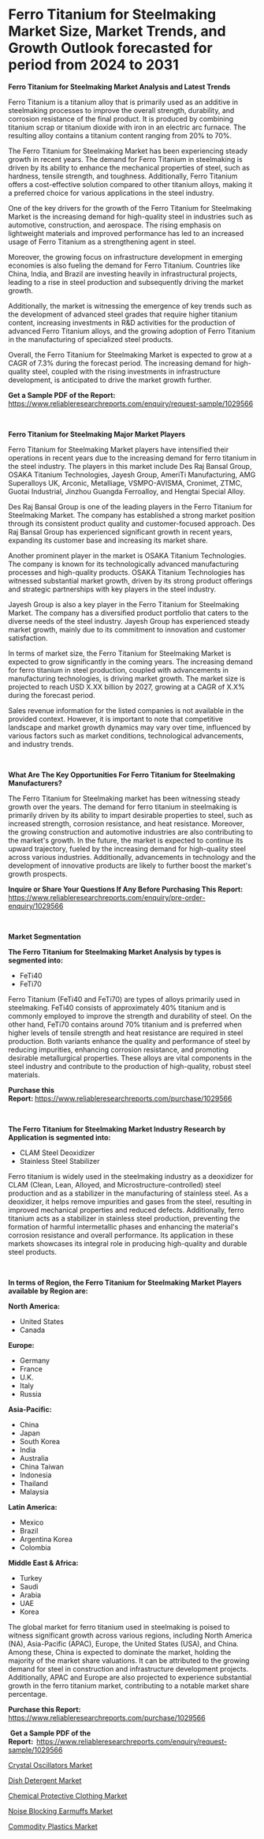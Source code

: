 <p><h1>Ferro Titanium for Steelmaking Market Size, Market Trends, and Growth Outlook forecasted for period from 2024 to 2031</h1></p><p><strong>Ferro Titanium for Steelmaking Market Analysis and Latest Trends</strong></p>
<p><p>Ferro Titanium is a titanium alloy that is primarily used as an additive in steelmaking processes to improve the overall strength, durability, and corrosion resistance of the final product. It is produced by combining titanium scrap or titanium dioxide with iron in an electric arc furnace. The resulting alloy contains a titanium content ranging from 20% to 70%.</p><p>The Ferro Titanium for Steelmaking Market has been experiencing steady growth in recent years. The demand for Ferro Titanium in steelmaking is driven by its ability to enhance the mechanical properties of steel, such as hardness, tensile strength, and toughness. Additionally, Ferro Titanium offers a cost-effective solution compared to other titanium alloys, making it a preferred choice for various applications in the steel industry.</p><p>One of the key drivers for the growth of the Ferro Titanium for Steelmaking Market is the increasing demand for high-quality steel in industries such as automotive, construction, and aerospace. The rising emphasis on lightweight materials and improved performance has led to an increased usage of Ferro Titanium as a strengthening agent in steel.</p><p>Moreover, the growing focus on infrastructure development in emerging economies is also fueling the demand for Ferro Titanium. Countries like China, India, and Brazil are investing heavily in infrastructural projects, leading to a rise in steel production and subsequently driving the market growth.</p><p>Additionally, the market is witnessing the emergence of key trends such as the development of advanced steel grades that require higher titanium content, increasing investments in R&D activities for the production of advanced Ferro Titanium alloys, and the growing adoption of Ferro Titanium in the manufacturing of specialized steel products.</p><p>Overall, the Ferro Titanium for Steelmaking Market is expected to grow at a CAGR of 7.3% during the forecast period. The increasing demand for high-quality steel, coupled with the rising investments in infrastructure development, is anticipated to drive the market growth further.</p></p>
<p><strong>Get a Sample PDF of the Report:&nbsp;</strong> <a href="https://www.reliableresearchreports.com/enquiry/request-sample/1029566">https://www.reliableresearchreports.com/enquiry/request-sample/1029566</a></p>
<p>&nbsp;</p>
<p><strong>Ferro Titanium for Steelmaking Major Market Players</strong></p>
<p><p>Ferro Titanium for Steelmaking Market players have intensified their operations in recent years due to the increasing demand for ferro titanium in the steel industry. The players in this market include Des Raj Bansal Group, OSAKA Titanium Technologies, Jayesh Group, AmeriTi Manufacturing, AMG Superalloys UK, Arconic, Metalliage, VSMPO-AVISMA, Cronimet, ZTMC, Guotai Industrial, Jinzhou Guangda Ferroalloy, and Hengtai Special Alloy.</p><p>Des Raj Bansal Group is one of the leading players in the Ferro Titanium for Steelmaking Market. The company has established a strong market position through its consistent product quality and customer-focused approach. Des Raj Bansal Group has experienced significant growth in recent years, expanding its customer base and increasing its market share.</p><p>Another prominent player in the market is OSAKA Titanium Technologies. The company is known for its technologically advanced manufacturing processes and high-quality products. OSAKA Titanium Technologies has witnessed substantial market growth, driven by its strong product offerings and strategic partnerships with key players in the steel industry.</p><p>Jayesh Group is also a key player in the Ferro Titanium for Steelmaking Market. The company has a diversified product portfolio that caters to the diverse needs of the steel industry. Jayesh Group has experienced steady market growth, mainly due to its commitment to innovation and customer satisfaction.</p><p>In terms of market size, the Ferro Titanium for Steelmaking Market is expected to grow significantly in the coming years. The increasing demand for ferro titanium in steel production, coupled with advancements in manufacturing technologies, is driving market growth. The market size is projected to reach USD X.XX billion by 2027, growing at a CAGR of X.X% during the forecast period.</p><p>Sales revenue information for the listed companies is not available in the provided context. However, it is important to note that competitive landscape and market growth dynamics may vary over time, influenced by various factors such as market conditions, technological advancements, and industry trends.</p></p>
<p>&nbsp;</p>
<p><strong>What Are The Key Opportunities For Ferro Titanium for Steelmaking Manufacturers?</strong></p>
<p><p>The Ferro Titanium for Steelmaking market has been witnessing steady growth over the years. The demand for ferro titanium in steelmaking is primarily driven by its ability to impart desirable properties to steel, such as increased strength, corrosion resistance, and heat resistance. Moreover, the growing construction and automotive industries are also contributing to the market's growth. In the future, the market is expected to continue its upward trajectory, fueled by the increasing demand for high-quality steel across various industries. Additionally, advancements in technology and the development of innovative products are likely to further boost the market's growth prospects.</p></p>
<p><strong>Inquire or Share Your Questions If Any Before Purchasing This Report:</strong> <a href="https://www.reliableresearchreports.com/enquiry/pre-order-enquiry/1029566">https://www.reliableresearchreports.com/enquiry/pre-order-enquiry/1029566</a></p>
<p>&nbsp;</p>
<p><strong>Market Segmentation</strong></p>
<p><strong>The Ferro Titanium for Steelmaking Market Analysis by types is segmented into:</strong></p>
<p><ul><li>FeTi40</li><li>FeTi70</li></ul></p>
<p><p>Ferro Titanium (FeTi40 and FeTi70) are types of alloys primarily used in steelmaking. FeTi40 consists of approximately 40% titanium and is commonly employed to improve the strength and durability of steel. On the other hand, FeTi70 contains around 70% titanium and is preferred when higher levels of tensile strength and heat resistance are required in steel production. Both variants enhance the quality and performance of steel by reducing impurities, enhancing corrosion resistance, and promoting desirable metallurgical properties. These alloys are vital components in the steel industry and contribute to the production of high-quality, robust steel materials.</p></p>
<p><strong>Purchase this Report:&nbsp;</strong><a href="https://www.reliableresearchreports.com/purchase/1029566">https://www.reliableresearchreports.com/purchase/1029566</a></p>
<p>&nbsp;</p>
<p><strong>The Ferro Titanium for Steelmaking Market Industry Research by Application is segmented into:</strong></p>
<p><ul><li>CLAM Steel Deoxidizer</li><li>Stainless Steel Stabilizer</li></ul></p>
<p><p>Ferro titanium is widely used in the steelmaking industry as a deoxidizer for CLAM (Clean, Lean, Alloyed, and Microstructure-controlled) steel production and as a stabilizer in the manufacturing of stainless steel. As a deoxidizer, it helps remove impurities and gases from the steel, resulting in improved mechanical properties and reduced defects. Additionally, ferro titanium acts as a stabilizer in stainless steel production, preventing the formation of harmful intermetallic phases and enhancing the material's corrosion resistance and overall performance. Its application in these markets showcases its integral role in producing high-quality and durable steel products.</p></p>
<p>&nbsp;</p>
<p><strong>In terms of Region, the Ferro Titanium for Steelmaking Market Players available by Region are:</strong></p>
<p>
    <p> <strong> North America: </strong>
        <ul>
            <li>United States</li>
            <li>Canada</li>
        </ul>
        </p> 
    <p> <strong> Europe: </strong>
        <ul>
            <li>Germany</li>
            <li>France</li>
            <li>U.K.</li>
            <li>Italy</li>
            <li>Russia</li>
        </ul>
        </p> 
    <p> <strong> Asia-Pacific: </strong>
        <ul>
            <li>China</li>
            <li>Japan</li>
            <li>South Korea</li>
            <li>India</li>
            <li>Australia</li>
            <li>China Taiwan</li>
            <li>Indonesia</li>
            <li>Thailand</li>
            <li>Malaysia</li>
        </ul>
        </p> 
    <p> <strong> Latin America: </strong>
        <ul>
            <li>Mexico</li>
            <li>Brazil</li>
            <li>Argentina Korea</li>
            <li>Colombia</li>
        </ul>
        </p> 
    <p> <strong> Middle East & Africa: </strong>
        <ul>
            <li>Turkey</li>
            <li>Saudi</li>
            <li>Arabia</li>
            <li>UAE</li>
            <li>Korea</li>
        </ul>
    </p>
    </p>
<p><p>The global market for ferro titanium used in steelmaking is poised to witness significant growth across various regions, including North America (NA), Asia-Pacific (APAC), Europe, the United States (USA), and China. Among these, China is expected to dominate the market, holding the majority of the market share valuations. It can be attributed to the growing demand for steel in construction and infrastructure development projects. Additionally, APAC and Europe are also projected to experience substantial growth in the ferro titanium market, contributing to a notable market share percentage.</p></p>
<p><strong>Purchase this Report: </strong><a href="https://www.reliableresearchreports.com/purchase/1029566">https://www.reliableresearchreports.com/purchase/1029566</a></p>
<p>&nbsp;<strong>Get a Sample PDF of the Report:&nbsp;&nbsp;</strong><a href="https://www.reliableresearchreports.com/enquiry/request-sample/1029566">https://www.reliableresearchreports.com/enquiry/request-sample/1029566</a></p>
<p><strong></strong></p>
<p><p><a href="https://medium.com/@armandhilll1/crystal-oscillators-market-exploring-market-share-market-trends-and-future-growth-503988f4c1d3">Crystal Oscillators Market</a></p><p><a href="https://medium.com/@kendraadams4456/dish-detergent-market-size-and-market-trends-complete-industry-overview-2024-to-2031-9c5663857ee6">Dish Detergent Market</a></p><p><a href="https://medium.com/@kendraadams4456/chemical-protective-clothing-market-size-cagr-trends-2024-2030-3e41ba99d12a">Chemical Protective Clothing Market</a></p><p><a href="https://medium.com/@kendraadams4456/noise-blocking-earmuffs-market-furnishes-information-on-market-share-market-trends-and-market-715260f5c7e1">Noise Blocking Earmuffs Market</a></p><p><a href="https://medium.com/@kendraadams4456/analyzing-commodity-plastics-market-global-industry-perspective-and-forecast-2024-to-2031-c3258070c04f">Commodity Plastics Market</a></p></p>
